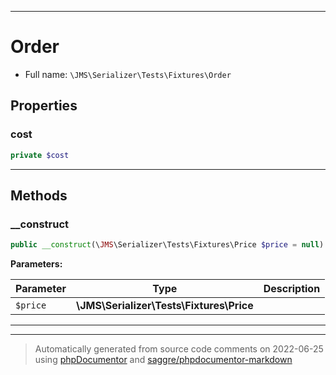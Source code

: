 ***

# Order





* Full name: `\JMS\Serializer\Tests\Fixtures\Order`



## Properties


### cost



```php
private $cost
```






***

## Methods


### __construct



```php
public __construct(\JMS\Serializer\Tests\Fixtures\Price $price = null): mixed
```








**Parameters:**

| Parameter | Type | Description |
|-----------|------|-------------|
| `$price` | **\JMS\Serializer\Tests\Fixtures\Price** |  |




***


***
> Automatically generated from source code comments on 2022-06-25 using [phpDocumentor](http://www.phpdoc.org/) and [saggre/phpdocumentor-markdown](https://github.com/Saggre/phpDocumentor-markdown)

